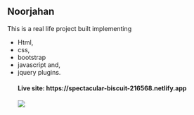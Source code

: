 <h2>Noorjahan</h2>
<p>This is a real life project built implementing <ul> <li>Html,</li> <li>css,</li> <li>bootstrap</li> <li>javascript and,</li> <li>jquery plugins.</li></p>

<h4>Live site: https://spectacular-biscuit-216568.netlify.app</h4>
<img src="https://i.ibb.co/DCXQhK2/screencapture-spectacular-biscuit-216568-netlify-app-2023-03-02-10-39-04.jpg" style="max-width: 50% !important">
